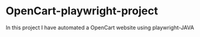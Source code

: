 # OpenCart-playwright-project
In this project I have automated a OpenCart website using playwright-JAVA
